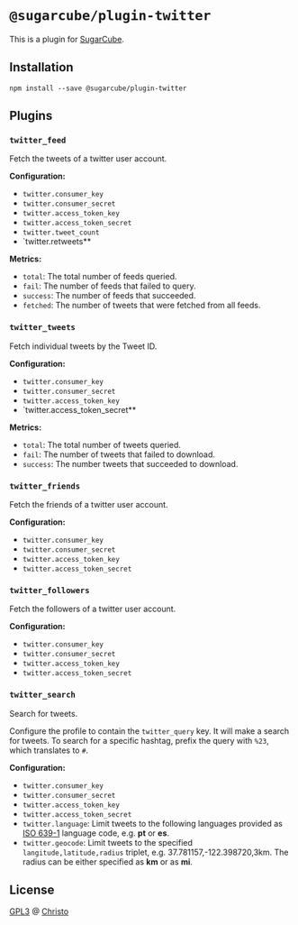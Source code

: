 # `@sugarcube/plugin-twitter`

This is a plugin for [SugarCube](https://gitlab.com/sugarcube/sugarcube).

## Installation

```shell
npm install --save @sugarcube/plugin-twitter
```

## Plugins

### `twitter_feed`

Fetch the tweets of a twitter user account.

**Configuration:**

- `twitter.consumer_key`
- `twitter.consumer_secret`
- `twitter.access_token_key`
- `twitter.access_token_secret`
- `twitter.tweet_count`
- `twitter.retweets**

**Metrics:**

- `total`: The total number of feeds queried.
- `fail`: The number of feeds that failed to query.
- `success`: The number of feeds that succeeded.
- `fetched`: The number of tweets that were fetched from all feeds.

### `twitter_tweets`

Fetch individual tweets by the Tweet ID.

**Configuration:**

- `twitter.consumer_key`
- `twitter.consumer_secret`
- `twitter.access_token_key`
- `twitter.access_token_secret**

**Metrics:**

- `total`: The total number of tweets queried.
- `fail`: The number of tweets that failed to download.
- `success`: The number tweets that succeeded to download.

### `twitter_friends`

Fetch the friends of a twitter user account.

**Configuration:**

- `twitter.consumer_key`
- `twitter.consumer_secret`
- `twitter.access_token_key`
- `twitter.access_token_secret`

### `twitter_followers`

Fetch the followers of a twitter user account.

**Configuration:**

- `twitter.consumer_key`
- `twitter.consumer_secret`
- `twitter.access_token_key`
- `twitter.access_token_secret`

### `twitter_search`

Search for tweets.

Configure the profile to contain the `twitter_query` key. It will make a
search for tweets. To search for a specific hashtag, prefix the query with
`%23`, which translates to `#`.

**Configuration:**

- `twitter.consumer_key`
- `twitter.consumer_secret`
- `twitter.access_token_key`
- `twitter.access_token_secret`
- `twitter.language`: Limit tweets to the following languages provided as [ISO
  639-1](http://en.wikipedia.org/wiki/List_of_ISO_639-1_codes) language code,
  e.g. **pt** or **es**.
- `twitter.geocode`: Limit tweets to the specified `langitude,latitude,radius`
  triplet, e.g. 37.781157,-122.398720,3km. The radius can be either specified
  as **km** or as **mi**.

## License

[GPL3](./LICENSE) @ [Christo](christo@cryptodrunks.net)
